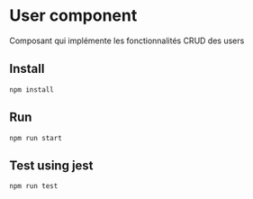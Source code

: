 # User component

Composant qui implémente les fonctionnalités CRUD des users

## Install

`npm install`

## Run

`npm run start`

## Test using jest

`npm run test`
